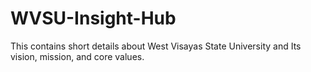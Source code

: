 # WVSU-Insight-Hub
This contains short details about West Visayas State University and Its vision, mission, and core values.
